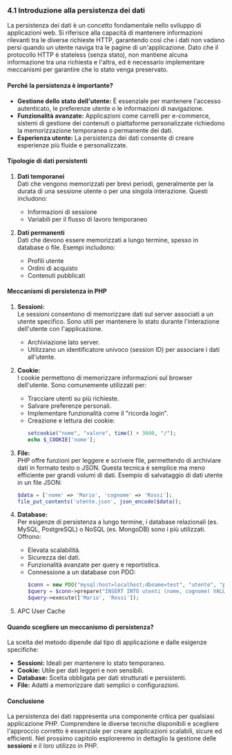 ### **4.1 Introduzione alla persistenza dei dati**

La persistenza dei dati è un concetto fondamentale nello sviluppo di applicazioni web. Si riferisce alla capacità di mantenere informazioni rilevanti tra le diverse richieste HTTP, garantendo così che i dati non vadano persi quando un utente naviga tra le pagine di un'applicazione. Dato che il protocollo HTTP è stateless (senza stato), non mantiene alcuna informazione tra una richiesta e l'altra, ed è necessario implementare meccanismi per garantire che lo stato venga preservato.

#### **Perché la persistenza è importante?**
- **Gestione dello stato dell'utente:** È essenziale per mantenere l'accesso autenticato, le preferenze utente o le informazioni di navigazione.
- **Funzionalità avanzate:** Applicazioni come carrelli per e-commerce, sistemi di gestione dei contenuti o piattaforme personalizzate richiedono la memorizzazione temporanea o permanente dei dati.
- **Esperienza utente:** La persistenza dei dati consente di creare esperienze più fluide e personalizzate.

#### **Tipologie di dati persistenti**
1. **Dati temporanei**  
   Dati che vengono memorizzati per brevi periodi, generalmente per la durata di una sessione utente o per una singola interazione. Questi includono:
   - Informazioni di sessione
   - Variabili per il flusso di lavoro temporaneo

2. **Dati permanenti**  
   Dati che devono essere memorizzati a lungo termine, spesso in database o file. Esempi includono:
   - Profili utente
   - Ordini di acquisto
   - Contenuti pubblicati

#### **Meccanismi di persistenza in PHP**
1. **Sessioni:**  
   Le sessioni consentono di memorizzare dati sul server associati a un utente specifico. Sono utili per mantenere lo stato durante l'interazione dell'utente con l'applicazione.
   - Archiviazione lato server.
   - Utilizzano un identificatore univoco (session ID) per associare i dati all'utente.

2. **Cookie:**  
   I cookie permettono di memorizzare informazioni sul browser dell'utente. Sono comunemente utilizzati per:
   - Tracciare utenti su più richieste.
   - Salvare preferenze personali.
   - Implementare funzionalità come il "ricorda login".
   - Creazione e lettura dei cookie:
     ```php
     setcookie("nome", "valore", time() + 3600, "/");
     echo $_COOKIE['nome'];
     ```

3. **File:**  
   PHP offre funzioni per leggere e scrivere file, permettendo di archiviare dati in formato testo o JSON. Questa tecnica è semplice ma meno efficiente per grandi volumi di dati.
   Esempio di salvataggio di dati utente in un file JSON:
     ```php
     $data = ['nome' => 'Mario', 'cognome' => 'Rossi'];
     file_put_contents('utente.json', json_encode($data));
     ```

4. **Database:**  
   Per esigenze di persistenza a lungo termine, i database relazionali (es. MySQL, PostgreSQL) o NoSQL (es. MongoDB) sono i più utilizzati. Offrono:
   - Elevata scalabilità.
   - Sicurezza dei dati.
   - Funzionalità avanzate per query e reportistica.
   - Connessione a un database con PDO:
     ```php
     $conn = new PDO("mysql:host=localhost;dbname=test", "utente", "password");
     $query = $conn->prepare("INSERT INTO utenti (nome, cognome) VALUES (?, ?)");
     $query->execute(['Mario', 'Rossi']); 
     ```

5. APC User Cache


#### **Quando scegliere un meccanismo di persistenza?**
La scelta del metodo dipende dal tipo di applicazione e dalle esigenze specifiche:
- **Sessioni:** Ideali per mantenere lo stato temporaneo.
- **Cookie:** Utile per dati leggeri e non sensibili.
- **Database:** Scelta obbligata per dati strutturati e persistenti.
- **File:** Adatti a memorizzare dati semplici o configurazioni.

#### **Conclusione**
La persistenza dei dati rappresenta una componente critica per qualsiasi applicazione PHP. Comprendere le diverse tecniche disponibili e scegliere l'approccio corretto è essenziale per creare applicazioni scalabili, sicure ed efficienti. Nel prossimo capitolo esploreremo in dettaglio la gestione delle **sessioni** e il loro utilizzo in PHP.